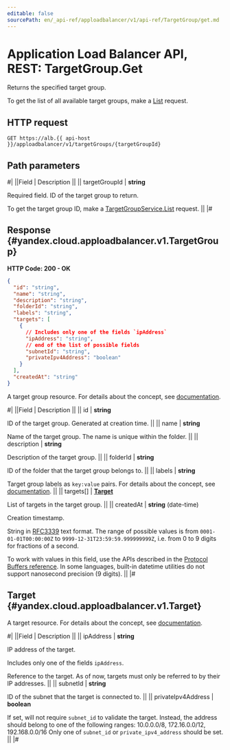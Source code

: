 ```yaml
---
editable: false
sourcePath: en/_api-ref/apploadbalancer/v1/api-ref/TargetGroup/get.md
---
```


# Application Load Balancer API, REST: TargetGroup.Get

Returns the specified target group.

To get the list of all available target groups, make a [List](/docs/application-load-balancer/api-ref/TargetGroup/list#List) request.

## HTTP request

```
GET https://alb.{{ api-host }}/apploadbalancer/v1/targetGroups/{targetGroupId}
```

## Path parameters

#|
||Field | Description ||
|| targetGroupId | **string**

Required field. ID of the target group to return.

To get the target group ID, make a [TargetGroupService.List](/docs/application-load-balancer/api-ref/TargetGroup/list#List) request. ||
|#

## Response {#yandex.cloud.apploadbalancer.v1.TargetGroup}

**HTTP Code: 200 - OK**

```json
{
  "id": "string",
  "name": "string",
  "description": "string",
  "folderId": "string",
  "labels": "string",
  "targets": [
    {
      // Includes only one of the fields `ipAddress`
      "ipAddress": "string",
      // end of the list of possible fields
      "subnetId": "string",
      "privateIpv4Address": "boolean"
    }
  ],
  "createdAt": "string"
}
```

A target group resource.
For details about the concept, see [documentation](/docs/application-load-balancer/concepts/target-group).

#|
||Field | Description ||
|| id | **string**

ID of the target group. Generated at creation time. ||
|| name | **string**

Name of the target group. The name is unique within the folder. ||
|| description | **string**

Description of the target group. ||
|| folderId | **string**

ID of the folder that the target group belongs to. ||
|| labels | **string**

Target group labels as `key:value` pairs.
For details about the concept, see [documentation](/docs/overview/concepts/services#labels). ||
|| targets[] | **[Target](#yandex.cloud.apploadbalancer.v1.Target)**

List of targets in the target group. ||
|| createdAt | **string** (date-time)

Creation timestamp.

String in [RFC3339](https://www.ietf.org/rfc/rfc3339.txt) text format. The range of possible values is from
`0001-01-01T00:00:00Z` to `9999-12-31T23:59:59.999999999Z`, i.e. from 0 to 9 digits for fractions of a second.

To work with values in this field, use the APIs described in the
[Protocol Buffers reference](https://developers.google.com/protocol-buffers/docs/reference/overview).
In some languages, built-in datetime utilities do not support nanosecond precision (9 digits). ||
|#

## Target {#yandex.cloud.apploadbalancer.v1.Target}

A target resource.
For details about the concept, see [documentation](/docs/application-load-balancer/concepts/target-group).

#|
||Field | Description ||
|| ipAddress | **string**

IP address of the target.

Includes only one of the fields `ipAddress`.

Reference to the target. As of now, targets must only be referred to by their IP addresses. ||
|| subnetId | **string**

ID of the subnet that the target is connected to. ||
|| privateIpv4Address | **boolean**

If set, will not require `subnet_id` to validate the target.
Instead, the address should belong to one of the following ranges:
10.0.0.0/8, 172.16.0.0/12, 192.168.0.0/16
Only one of `subnet_id` or `private_ipv4_address` should be set. ||
|#